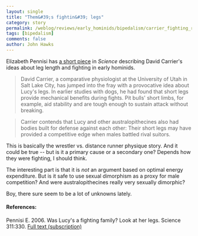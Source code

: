 ```yaml
---
layout: single 
title: "Them&#39;s fightin&#39; legs" 
category: story
permalink: /weblog/reviews/early_hominids/bipedalism/carrier_fighting_review_2006.html
tags: [bipedalism] 
comments: false 
author: John Hawks 
---
```



<p>
Elizabeth Pennisi has <a href="http://www.sciencemag.org/cgi/content/full/311/5759/330b">a short piece</a> in <i>Science</i> describing David Carrier's ideas about leg length and fighting in early hominids. 
</p>

<blockquote>David Carrier, a comparative physiologist at the University of Utah in Salt Lake City, has jumped into the fray with a provocative idea about Lucy's legs. In earlier studies with dogs, he had found that short legs provide mechanical benefits during fights. Pit bulls' short limbs, for example, aid stability and are tough enough to sustain attack without breaking.</blockquote>

<blockquote>Carrier contends that Lucy and other australopithecines also had bodies built for defense against each other: Their short legs may have provided a competitive edge when males battled rival suitors.</blockquote>

<p>
This is basically the wrestler vs. distance runner physique story. And it could be true -- but is it a primary cause or a secondary one? Depends how they were fighting, I should think. 
</p>

<p>
The interesting part is that it is <i>not</i> an argument based on optimal energy expenditure. But is it safe to use sexual dimorphism as a proxy for male competition? And were australopithecines really very sexually dimorphic?
</p>

<p>
Boy, there sure seem to be a lot of unknowns lately. 
</p>

<h4>References:</h4>

<p class="cite">Pennisi E. 2006. Was Lucy's a fighting family? Look at her legs. Science 311:330. <a href="http://www.sciencemag.org/cgi/content/full/311/5759/330b">Full text (subscription)</a></p>

